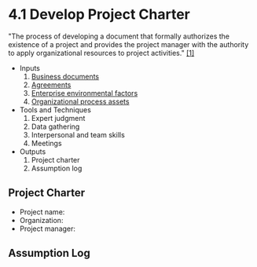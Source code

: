 # 4.1 Develop Project Charter

"The process of developing a document that formally authorizes the existence of
a project and provides the project manager with the authority to apply
organizational resources to project activities." [[1]](../home.md#references)

- Inputs
  1. [Business documents](../00-project-files/00-business-documents/00-business-documents.md)
  2. [Agreements](../00-project-files/03-agreements/00-agreements.md)
  3. [Enterprise environmental factors](../00-project-files/01-enterprise-environmental-factors/00-enterprise-environmental-factors.md)
  4. [Organizational process assets](../00-project-files/02-organizational-process-assets/00-organizational-process-assets.md)
- Tools and Techniques
  1. Expert judgment
  2. Data gathering
  3. Interpersonal and team skills
  4. Meetings
- Outputs
  1. Project charter
  2. Assumption log

## Project Charter

- Project name:
- Organization:
- Project manager:

## Assumption Log
